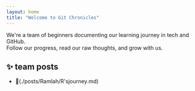 ```yaml
---
layout: home
title: "Welcome to Git Chronicles"
---
```


We're a team of beginners documenting our learning journey in tech and GitHub.  
Follow our progress, read our raw thoughts, and grow with us.

## ✨ team posts

- 🌼(./posts/Ramlah/R'sjourney.md)


